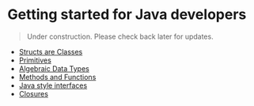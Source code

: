 
# Getting started for Java developers


<div class="warning">

> Under construction. Please check back later for updates.
</div>

- [Structs are Classes](../types/structs.md)
- [Primitives](../types/primitive.md)
- [Algebraic Data Types](../types/enums.md)
- [Methods and Functions](../concepts/functions.md)
- [Java style interfaces](../concepts/interfaces.md)
- [Closures](../types/function.md)